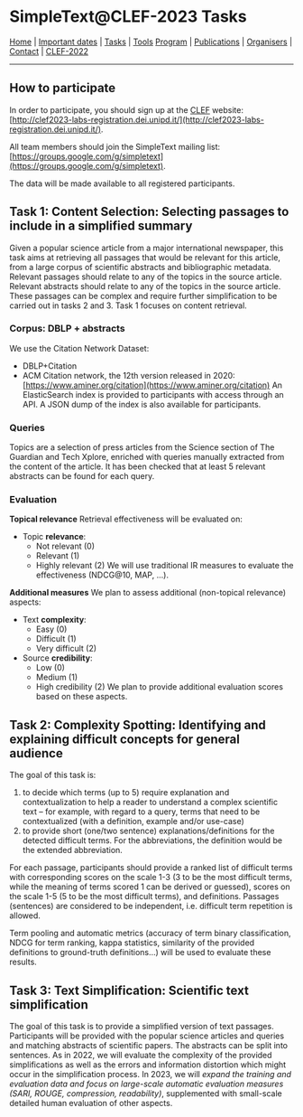 # SimpleText@CLEF-2023 Tasks

[Home](./) | [Important dates](./dates) | [Tasks](./tasks)  | [Tools](./tools) 
[Program](./program) | [Publications](./publications) | [Organisers](./organisers) | [Contact](./contact) | [CLEF-2022](https://simpletext-project.com/2022/clef/en/)

---
## How to participate
In order to participate, you should sign up at the [CLEF](https://clef2023.clef-initiative.eu/index.php) website: [http://clef2023-labs-registration.dei.unipd.it/](http://clef2023-labs-registration.dei.unipd.it/). 

All team members should join the SimpleText mailing list:
[https://groups.google.com/g/simpletext](https://groups.google.com/g/simpletext). 

The data will be made available to all registered participants.

## Task 1: Content Selection: Selecting passages to include in a simplified summary

Given a popular science article from a major international newspaper, this task aims at retrieving all passages that would be relevant for this article, from a large corpus of scientific abstracts and bibliographic metadata. Relevant passages should relate to any of the topics in the source article. Relevant abstracts should relate to any of the topics in the source article. These passages can be complex and require further simplification to be carried out in tasks 2 and 3. Task 1 focuses on content retrieval. 

### Corpus: DBLP + abstracts
We use the Citation Network Dataset: 
- DBLP+Citation
- ACM Citation network, the 12th version released in 2020: [https://www.aminer.org/citation](https://www.aminer.org/citation)
An ElasticSearch index is provided to participants with access through an API. A JSON dump of the index is also available for participants.

### Queries
Topics are a selection of press articles from the Science section of The Guardian and Tech Xplore, enriched with queries manually extracted from the content of the article. It has been checked that at least 5 relevant abstracts can be found for each query.

### Evaluation
**Topical relevance**
Retrieval effectiveness will be evaluated on:
- Topic **relevance**: 
  - Not relevant (0)
  - Relevant (1)
  - Highly relevant (2)
We will use traditional IR measures to evaluate the effectiveness (NDCG@10, MAP, ...).

**Additional measures**
We plan to assess additional (non-topical relevance) aspects: 
- Text **complexity**:
  - Easy (0)
  - Difficult (1)
  - Very difficult (2)
- Source **credibility**: 
  - Low (0)
  - Medium (1)
  - High credibility (2)
We plan to provide additional evaluation scores based on these aspects.


## Task 2: Complexity Spotting: Identifying and explaining difficult concepts for general audience

The goal of this task is:
1. to decide which terms (up to 5) require explanation and contextualization to help a reader to understand a complex scientific text – for example, with regard to a query, terms that need to be contextualized (with a definition, example and/or use-case)
2. to provide short (one/two sentence) explanations/definitions for the detected difficult terms. For the abbreviations, the definition would be the extended abbreviation.

For each passage, participants should provide a ranked list of difficult terms with corresponding scores on the scale 1-3 (3 to be the most difficult terms, while the meaning of terms scored 1 can be derived or guessed), scores on the scale 1-5 (5 to be the most difficult terms), and definitions.  Passages (sentences) are considered to be independent, i.e. difficult term repetition is allowed.

Term pooling and automatic metrics (accuracy of term binary classification, NDCG for term ranking, kappa statistics, similarity of the provided definitions to ground-truth definitions…) will be used to evaluate these results.

## Task 3: Text Simplification: Scientific text simplification  

The goal of this task is to provide a simplified version of text passages. Participants will be provided with the popular science articles and queries and matching abstracts of scientific papers. The abstracts can be split into sentences. As in 2022, we will evaluate the complexity of the provided simplifications as well as the errors and information distortion which might occur in the simplification process. In 2023, we will *expand the training and evaluation data and focus on large-scale automatic evaluation measures (SARI, ROUGE, compression, readability)*, supplemented with small-scale detailed human evaluation of other aspects.  
